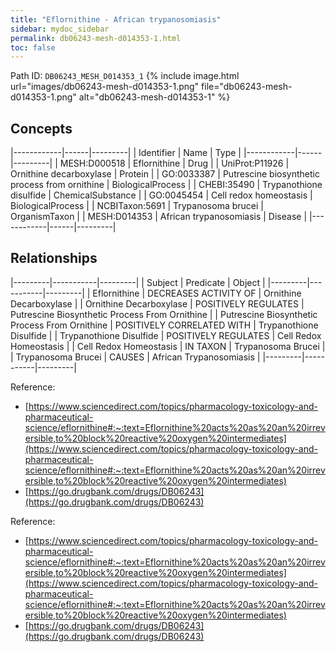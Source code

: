 ```yaml
---
title: "Eflornithine - African trypanosomiasis"
sidebar: mydoc_sidebar
permalink: db06243-mesh-d014353-1.html
toc: false 
---
```



Path ID: `DB06243_MESH_D014353_1`
{% include image.html url="images/db06243-mesh-d014353-1.png" file="db06243-mesh-d014353-1.png" alt="db06243-mesh-d014353-1" %}

## Concepts

|------------|------|---------|
| Identifier | Name | Type    |
|------------|------|---------|
| MESH:D000518 | Eflornithine | Drug |
| UniProt:P11926 | Ornithine decarboxylase | Protein |
| GO:0033387 | Putrescine biosynthetic process from ornithine | BiologicalProcess |
| CHEBI:35490 | Trypanothione disulfide | ChemicalSubstance |
| GO:0045454 | Cell redox homeostasis | BiologicalProcess |
| NCBITaxon:5691 | Trypanosoma brucei | OrganismTaxon |
| MESH:D014353 | African trypanosomiasis | Disease |
|------------|------|---------|

## Relationships

|---------|-----------|---------|
| Subject | Predicate | Object  |
|---------|-----------|---------|
| Eflornithine | DECREASES ACTIVITY OF | Ornithine Decarboxylase |
| Ornithine Decarboxylase | POSITIVELY REGULATES | Putrescine Biosynthetic Process From Ornithine |
| Putrescine Biosynthetic Process From Ornithine | POSITIVELY CORRELATED WITH | Trypanothione Disulfide |
| Trypanothione Disulfide | POSITIVELY REGULATES | Cell Redox Homeostasis |
| Cell Redox Homeostasis | IN TAXON | Trypanosoma Brucei |
| Trypanosoma Brucei | CAUSES | African Trypanosomiasis |
|---------|-----------|---------|

Reference: 
  - [https://www.sciencedirect.com/topics/pharmacology-toxicology-and-pharmaceutical-science/eflornithine#:~:text=Eflornithine%20acts%20as%20an%20irreversible,to%20block%20reactive%20oxygen%20intermediates](https://www.sciencedirect.com/topics/pharmacology-toxicology-and-pharmaceutical-science/eflornithine#:~:text=Eflornithine%20acts%20as%20an%20irreversible,to%20block%20reactive%20oxygen%20intermediates)
  - [https://go.drugbank.com/drugs/DB06243](https://go.drugbank.com/drugs/DB06243)

Reference: 
  - [https://www.sciencedirect.com/topics/pharmacology-toxicology-and-pharmaceutical-science/eflornithine#:~:text=Eflornithine%20acts%20as%20an%20irreversible,to%20block%20reactive%20oxygen%20intermediates](https://www.sciencedirect.com/topics/pharmacology-toxicology-and-pharmaceutical-science/eflornithine#:~:text=Eflornithine%20acts%20as%20an%20irreversible,to%20block%20reactive%20oxygen%20intermediates)
  - [https://go.drugbank.com/drugs/DB06243](https://go.drugbank.com/drugs/DB06243)
